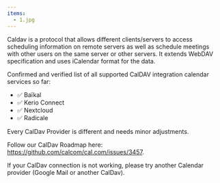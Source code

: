 ```yaml
---
items:
  - 1.jpg
---
```


Caldav is a protocol that allows different clients/servers to access scheduling information on remote servers as well as schedule meetings with other users on the same server or other servers. It extends WebDAV specification and uses iCalendar format for the data.

Confirmed and verified list of all supported CalDAV integration calendar services so far:

- ✅ Baïkal
- ✅ Kerio Connect
- ✅ Nextcloud
- ✅ Radicale

Every CalDav Provider is different and needs minor adjustments.

Follow our CalDav Roadmap here: <a class="text-blue-500" target="_blank" href="https://github.com/calcom/cal.com/issues/3457">https://github.com/calcom/cal.com/issues/3457</a>.

If your CalDav connection is not working, please try another Calendar provider (Google Mail or another CalDav).
